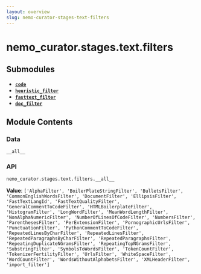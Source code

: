 ```yaml
---
layout: overview
slug: nemo-curator-stages-text-filters
---
```


# nemo_curator.stages.text.filters



## Submodules

- **[`code`](nemo-curator-stages-text-filters-code)**
- **[`heuristic_filter`](nemo-curator-stages-text-filters-heuristic-filter)**
- **[`fasttext_filter`](nemo-curator-stages-text-filters-fasttext-filter)**
- **[`doc_filter`](nemo-curator-stages-text-filters-doc-filter)**

## Module Contents

### Data

`__all__`

### API

```python
nemo_curator.stages.text.filters.__all__
```

**Value**: `['AlphaFilter', 'BoilerPlateStringFilter', 'BulletsFilter', 'CommonEnglishWordsFilter', 'DocumentFilter', 'EllipsisFilter', 'FastTextLangId', 'FastTextQualityFilter', 'GeneralCommentToCodeFilter', 'HTMLBoilerplateFilter', 'HistogramFilter', 'LongWordFilter', 'MeanWordLengthFilter', 'NonAlphaNumericFilter', 'NumberOfLinesOfCodeFilter', 'NumbersFilter', 'ParenthesesFilter', 'PerExtensionFilter', 'PornographicUrlsFilter', 'PunctuationFilter', 'PythonCommentToCodeFilter', 'RepeatedLinesByCharFilter', 'RepeatedLinesFilter', 'RepeatedParagraphsByCharFilter', 'RepeatedParagraphsFilter', 'RepeatingDuplicateNGramsFilter', 'RepeatingTopNGramsFilter', 'SubstringFilter', 'SymbolsToWordsFilter', 'TokenCountFilter', 'TokenizerFertilityFilter', 'UrlsFilter', 'WhiteSpaceFilter', 'WordCountFilter', 'WordsWithoutAlphabetsFilter', 'XMLHeaderFilter', 'import_filter']`

